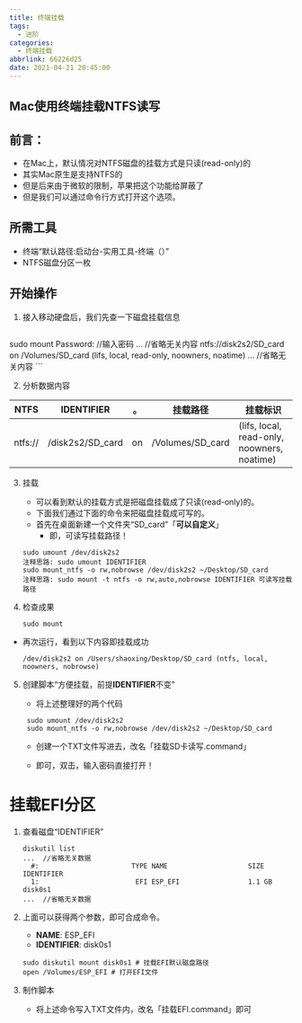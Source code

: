 ```yaml
---
title: 终端挂载
tags:
  - 进阶
categories:
  - 终端挂载
abbrlink: 66226d25
date: 2021-04-21 20:45:00
---
```

## Mac使用**终端**挂载NTFS读写

## 前言：

- 在Mac上，默认情况对NTFS磁盘的挂载方式是只读(read-only)的
- 其实Mac原生是支持NTFS的
- 但是后来由于微软的限制，苹果把这个功能给屏蔽了
- 但是我们可以通过命令行方式打开这个选项。



## 所需工具

- 终端“默认路径:启动台-实用工具-终端（）”
- NTFS磁盘分区一枚

## 开始操作

1. 接入移动硬盘后，我们先查一下磁盘挂载信息

    ```
sudo mount
Password:    //输入密码
...          //省略无关内容
ntfs://disk2s2/SD_card on /Volumes/SD_card (lifs, local, read-only, noowners, noatime)
...          //省略无关内容
    ```

2. 分析数据内容

| NTFS    | IDENTIFIER       | 。   | 挂载路径         | 挂载标识                                    |
| ------- | ---------------- | ---- | ---------------- | ------------------------------------------- |
| ntfs:// | /disk2s2/SD_card | on   | /Volumes/SD_card | (lifs, local, read-only, noowners, noatime) |

3. 挂载
   - 可以看到默认的挂载方式是把磁盘挂载成了只读(read-only)的。
   - 下面我们通过下面的命令来把磁盘挂载成可写的。
   - 首先在桌面新建一个文件夹“SD_card”「**可以自定义**」
     - 即，可读写挂载路径！

    ```
   sudo umount /dev/disk2s2
   注释思路: sudo umount IDENTIFIER
   sudo mount_ntfs -o rw,nobrowse /dev/disk2s2 ~/Desktop/SD_card
   注释思路: sudo mount -t ntfs -o rw,auto,nobrowse IDENTIFIER 可读写挂载路径
    ```

4. 检查成果

    ```
   sudo mount
   ```

- 再次运行，看到以下内容即挂载成功

    ```
   /dev/disk2s2 on /Users/shaoxing/Desktop/SD_card (ntfs, local, noowners, nobrowse)
   ```

5. 创建脚本“方便挂载，前提**IDENTIFIER**不变”

   - 将上述整理好的两个代码

    ```
     sudo umount /dev/disk2s2
     sudo mount_ntfs -o rw,nobrowse /dev/disk2s2 ~/Desktop/SD_card
    ```

   - 创建一个TXT文件写进去，改名「挂载SD卡读写.command」
   
   - 即可，双击，输入密码直接打开！

# 挂载EFI分区

1. 查看磁盘“IDENTIFIER”

    ```
   diskutil list
   ...  //省略无关数据
      #:                       TYPE NAME                    SIZE       IDENTIFIER
      1:                        EFI ⁨ESP_EFI⁩                 1.1 GB     disk0s1
   ...  //省略无关数据
   
   ```

2. 上面可以获得两个参数，即可合成命令。
   - **NAME**:  ESP_EFI
   - **IDENTIFIER**:  disk0s1

    ```
   sudo diskutil mount disk0s1 # 挂载EFI默认磁盘路径
   open /Volumes/ESP_EFI # 打开EFI文件
    ```

3. 制作脚本
   - 将上述命令写入TXT文件内，改名「挂载EFI.command」即可